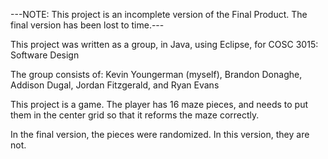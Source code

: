 ---NOTE: This project is an incomplete version of the Final Product. The final version has been lost to time.---

This project was written as a group, in Java, using Eclipse, for COSC 3015: Software Design

The group consists of: Kevin Youngerman (myself), Brandon Donaghe, Addison Dugal, Jordan Fitzgerald, and Ryan Evans

This project is a game. The player has 16 maze pieces, and needs to put them in the center grid so that it reforms the maze correctly.

In the final version, the pieces were randomized. In this version, they are not.
